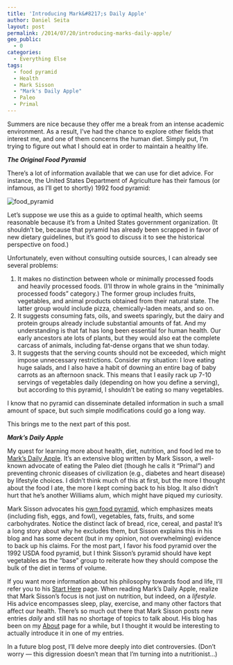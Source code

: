 ```yaml
---
title: 'Introducing Mark&#8217;s Daily Apple'
author: Daniel Seita
layout: post
permalink: /2014/07/20/introducing-marks-daily-apple/
geo_public:
  - 0
categories:
  - Everything Else
tags:
  - food pyramid
  - Health
  - Mark Sisson
  - "Mark's Daily Apple"
  - Paleo
  - Primal
---
```

Summers are nice because they offer me a break from an intense academic environment. As a result, I&#8217;ve had the chance to explore other fields that interest me, and one of them concerns the human diet. Simply put, I&#8217;m trying to figure out what I should eat in order to maintain a healthy life.

***The Original Food Pyramid***

There&#8217;s a lot of information available that we can use for diet advice. For instance, the United States Department of Agriculture has their famous (or infamous, as I&#8217;ll get to shortly) 1992 food pyramid:

<img src="{{site.url}}/assets/USDA_Food_Pyramid.png" alt="food_pyramid">

Let&#8217;s suppose we use this as a guide to optimal health, which seems reasonable because
it&#8217;s from a United States government organization. (It shouldn&#8217;t be, because that
pyramid has already been scrapped in favor of new dietary guidelines, but it&#8217;s good to discuss
it to see the historical perspective on food.)

Unfortunately, even without consulting outside sources, I can already see several problems:

  1. It makes no distinction between whole or minimally processed foods and heavily processed foods. (I&#8217;ll throw in whole grains in the &#8220;minimally processed foods&#8221; category.) The former group includes fruits, vegetables, and animal products obtained from their natural state. The latter group would include pizza, chemically-laden meats, and so on.
  2. It suggests consuming fats, oils, and sweets sparingly, but the dairy and protein groups already include substantial amounts of fat. And my understanding is that fat has long been essential for human health. Our early ancestors ate lots of plants, but they would also eat the complete carcass of animals, including fat-dense organs that we shun today.
  3. It suggests that the serving counts should not be exceeded, which might impose unnecessary restrictions. Consider my situation: I love eating huge salads, and I also have a habit of downing an entire bag of baby carrots as an afternoon snack. This means that I easily rack up 7-10 servings of vegetables daily (depending on how you define a serving), but according to this pyramid, I shouldn&#8217;t be eating so many vegetables.

I know that no pyramid can disseminate detailed information in such a small amount of space, but such simple modifications could go a long way.

This brings me to the next part of this post.

***Mark&#8217;s Daily Apple***

My quest for learning more about health, diet, nutrition, and food led me to [Mark&#8217;s Daily Apple][2]. It&#8217;s an extensive blog written by Mark Sisson, a well-known advocate of eating the Paleo diet (though he calls it &#8220;Primal&#8221;) and preventing chronic diseases of civilization (e.g., diabetes and heart disease) by lifestyle choices. I didn&#8217;t think much of this at first, but the more I thought about the food I ate, the more I kept coming back to his blog. It also didn&#8217;t hurt that he&#8217;s another Williams alum, which might have piqued my curiosity.

Mark Sisson advocates his [own food pyramid][3], which emphasizes meats (including fish, eggs, and fowl), vegetables, fats, fruits, and some carbohydrates. Notice the distinct lack of bread, rice, cereal, and pasta! It&#8217;s a long story about why he excludes them, but Sisson explains this in his blog and has some decent (but in my opinion, not overwhelming) evidence to back up his claims. For the most part, I favor his food pyramid over the 1992 USDA food pyramid, but I think Sisson&#8217;s pyramid should have kept vegetables as the &#8220;base&#8221; group to reiterate how they should compose the bulk of the diet in terms of volume.

If you want more information about his philosophy towards food and life, I&#8217;ll refer you to his [Start Here][4] page. When reading Mark&#8217;s Daily Apple, realize that Mark Sisson&#8217;s focus is not just on nutrition, but indeed, on a *lifestyle*. His advice encompasses sleep, play, exercise, and many other factors that affect our health. There&#8217;s so much out there that Mark Sisson posts new entries *daily* and still has no shortage of topics to talk about. His blog has been on my [About][5] page for a while, but I thought it would be interesting to actually introduce it in one of my entries.

In a future blog post, I&#8217;ll delve more deeply into diet controversies. (Don&#8217;t worry &#8212; this digression doesn&#8217;t mean that I&#8217;m turning into a nutritionist&#8230;)

 [1]: https://seitad.files.wordpress.com/2014/07/usda_food_pyramid.gif
 [2]: http://www.marksdailyapple.com/#axzz37wZDBuAp
 [3]: http://www.marksdailyapple.com/introducing-the-new-primal-blueprint-food-pyramid/#axzz37wZDBuAp
 [4]: http://www.marksdailyapple.com/welcome-to-marks-daily-apple/#axzz37wZDBuAp
 [5]: http://seitad.wordpress.com/about/
